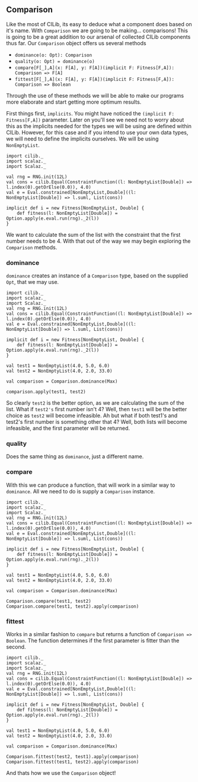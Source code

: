 ## Comparison

Like the most of CILib, its easy to deduce what a component does based on it's name.
With `Comparison` we are going to be making... comparisons!
This is going to be a great addition to our arsenal of collected CILib components thus far.
Our `Comparison` object offers us several methods

- `dominance(o: Opt): Comparison`
- `quality(o: Opt) = dominance(o)`
- `compare[F[_],A](x: F[A], y: F[A])(implicit F: Fitness[F,A]): Comparison => F[A]`
- `fittest[F[_],A](x: F[A], y: F[A])(implicit F: Fitness[F,A]): Comparison => Boolean`

Through the use of these methods we will be able to make our programs more elaborate and start getting more optimum results.

First things first, `implicits`.
You might have noticed the `(implicit F: Fitness[F,A])` parameter.
Later on you'll see we need not to worry about this as the implicits needed for the types we will
be using are defined within CILib.
However, for this case and if you intend to use your own data types, we will
need to define the implicits ourselves.
We will be using `NonEmptyList`.

```tut:book:invisible
import cilib._
import scalaz._
import Scalaz._
```
```tut:book:silent
val rng = RNG.init(12L)
val cons = cilib.Equal(ConstraintFunction((l: NonEmptyList[Double]) => l.index(0).getOrElse(0.0)), 4.0)
val e = Eval.constrained[NonEmptyList,Double]((l: NonEmptyList[Double]) => l.suml, List(cons))

implicit def i = new Fitness[NonEmptyList, Double] {
    def fitness(l: NonEmptyList[Double]) = Option.apply(e.eval.run(rng)._2(l))
}
```

We want to calculate the sum of the list with the constraint that the first number needs to be 4.
With that out of the way we may begin exploring the `Comparison` methods.

### dominance

`dominance` creates an instance of a `Comparison` type, based on the supplied `Opt`, that we may use.

```tut:book:invisible
import cilib._
import scalaz._
import Scalaz._
val rng = RNG.init(12L)
val cons = cilib.Equal(ConstraintFunction((l: NonEmptyList[Double]) => l.index(0).getOrElse(0.0)), 4.0)
val e = Eval.constrained[NonEmptyList,Double]((l: NonEmptyList[Double]) => l.suml, List(cons))

implicit def i = new Fitness[NonEmptyList, Double] {
    def fitness(l: NonEmptyList[Double]) = Option.apply(e.eval.run(rng)._2(l))
}
```
```tut:book:silent
val test1 = NonEmptyList(4.0, 5.0, 6.0)
val test2 = NonEmptyList(4.0, 2.0, 33.0)

val comparison = Comparison.dominance(Max)
```
```tut:book
comparison.apply(test1, test2)
```

So clearly `test2` is the better option, as we are calculating the sum of the list.
What if `test2's` first number isn't 4?
Well, then `test1` will be the better choice as `test2` will become infeasible.
Ah but what if both test1's and test2's first number is something other that 4?
Well, both lists will become infeasible, and the first parameter will be returned.

### quality

Does the same thing as `dominance`, just a different name.

### compare

With this we can produce a function, that will work in a similar way to `dominance`.
All we need to do is supply a `Comparison` instance.

```tut:book:invisible
import cilib._
import scalaz._
import Scalaz._
val rng = RNG.init(12L)
val cons = cilib.Equal(ConstraintFunction((l: NonEmptyList[Double]) => l.index(0).getOrElse(0.0)), 4.0)
val e = Eval.constrained[NonEmptyList,Double]((l: NonEmptyList[Double]) => l.suml, List(cons))

implicit def i = new Fitness[NonEmptyList, Double] {
    def fitness(l: NonEmptyList[Double]) = Option.apply(e.eval.run(rng)._2(l))
}

val test1 = NonEmptyList(4.0, 5.0, 6.0)
val test2 = NonEmptyList(4.0, 2.0, 33.0)

val comparison = Comparison.dominance(Max)
```
```tut:book
Comparison.compare(test1, test2)
Comparison.compare(test1, test2).apply(comparison)
```

### fittest

Works in a similar fashion to `compare` but returns a function of `Comparison => Boolean`.
The function determines if the first parameter is fitter than the second. 


```tut:book:invisible
import cilib._
import scalaz._
import Scalaz._
val rng = RNG.init(12L)
val cons = cilib.Equal(ConstraintFunction((l: NonEmptyList[Double]) => l.index(0).getOrElse(0.0)), 4.0)
val e = Eval.constrained[NonEmptyList,Double]((l: NonEmptyList[Double]) => l.suml, List(cons))

implicit def i = new Fitness[NonEmptyList, Double] {
    def fitness(l: NonEmptyList[Double]) = Option.apply(e.eval.run(rng)._2(l))
}

val test1 = NonEmptyList(4.0, 5.0, 6.0)
val test2 = NonEmptyList(4.0, 2.0, 33.0)

val comparison = Comparison.dominance(Max)
```
```tut:book
Comparison.fittest(test2, test1).apply(comparison)
Comparison.fittest(test1, test2).apply(comparison)
```

And thats how we use the `Comparison` object!